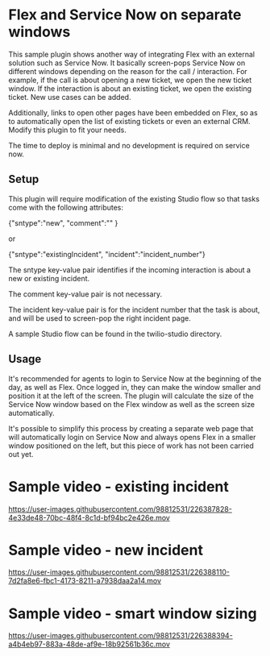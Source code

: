 # Flex and Service Now on separate windows

This sample plugin shows another way of integrating Flex with an external solution such as Service Now. It basically screen-pops Service Now on different windows depending on the reason for the call / interaction. For example, if the call is about opening a new ticket, we open the new ticket window. If the interaction is about an existing ticket, we open the existing ticket. New use cases can be added.

Additionally, links to open other pages have been embedded on Flex, so as to automatically open the list of existing tickets or even an external CRM. Modify this plugin to fit your needs.

The time to deploy is minimal and no development is required on service now.

## Setup
 
This plugin will require modification of the existing Studio flow so that tasks come with the following attributes:

{"sntype":"new", "comment":"" } 

or 

{"sntype":"existingIncident", "incident":"incident_number"}


The sntype key-value pair identifies if the incoming interaction is about a new or existing incident.

The comment key-value pair is not necessary.

The incident key-value pair is for the incident number that the task is about, and will be used to screen-pop the right incident page.

A sample Studio flow can be found in the twilio-studio directory.

## Usage

It's recommended for agents to login to Service Now at the beginning of the day, as well as Flex. Once logged in, they can make the window smaller and position it at the left of the screen. The plugin will calculate the size of the Service Now window based on the Flex window as well as the screen size automatically.

It's possible to simplify this process by creating a separate web page that will automatically login on Service Now and always opens Flex in a smaller window positioned on the left, but this piece of work has not been carried out yet.


# Sample video - existing incident


https://user-images.githubusercontent.com/98812531/226387828-4e33de48-70bc-48f4-8c1d-bf94bc2e426e.mov


# Sample video - new incident


https://user-images.githubusercontent.com/98812531/226388110-7d2fa8e6-fbc1-4173-8211-a7938daa2a14.mov


# Sample video - smart window sizing


https://user-images.githubusercontent.com/98812531/226388394-a4b4eb97-883a-48de-af9e-18b92561b36c.mov


